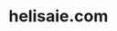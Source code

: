 # helisaie.com
<!DOCTYPE html>
<html>
<body>
<script async id="slcLiveChat" src="https://widget.sonetel.com/SonetelWidget.min.js" data-account-id="206897469"></script>
</body>
</html>
